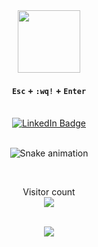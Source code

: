 <div align="center">
  <div id="header" align="center">
    <img src="https://media.giphy.com/media/kJV3yFjaVYtlP0CMOR/giphy.gif" width="100"/>
  </div>
  
  #### `Esc` + `:wq!` + `Enter`
  
   <br>
  
  <div id="badges">
    <a href="https://www.linkedin.com/in/poenaru-iulian-00bb7215a/">
     <img src="https://img.shields.io/badge/LinkedIn-blue?style=for-the-badge&logo=linkedin&logoColor=white" alt="LinkedIn Badge"/>
    </a>
  </div>
  
   <br>
  
  ![Snake animation](https://github.com/poenaruiulian/poenaruiulian/blob/output/github-contribution-grid-snake.svg)
  
   <br>

  <p align="center"> 
  Visitor count<br>
  <img src="https://profile-counter.glitch.me/poenaruiulian/count.svg" />
  </p>
  
   <br>
  
  <img src="https://github-readme-stats.vercel.app/api/top-langs?username=poenaruiulian&layout=compact&langs_count=10"/>
  
</div>

<!--For the snake game animation: https://ericagrundy.medium.com/how-to-add-a-snake-game-to-your-contribution-graph-on-github-e4b5fd295775   -->


